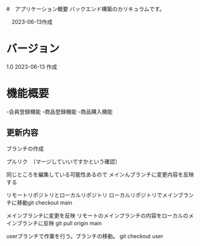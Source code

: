 #　アプリケーション概要
バックエンド構築のカリキュラムです。

　2023-06-13作成

# バージョン
1.0 2023-06-13 作成

# 機能概要
-会員登録機能
-商品登録機能
-商品購入機能


## 更新内容
ブランチの作成

プルリク　（マージしていいですかという確認）

同じところを編集している可能性あるので
メインんブランチに変更内容を反映する

リモートリポジトリとローカルリポジトリ
ローカルリポジトリでメインブランチに移動git checkout main

メインブランチに変更を反映
リモートのメインブランチの内容をローカルのメインブランチに反映
git pull origin main

userブランチで作業を行う。ブランチの移動。
git checkout user

